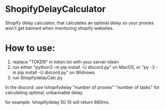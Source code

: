 # ShopifyDelayCalculator
Shopify delay calculator, that calculates an optimal delay so your proxies won't get banned when monitoring shopify websites.

# How to use:
1. replace "TOKEN" in token.txt with your server token
2. run either "python3 -m pip install -U discord.py" on MacOS, or "py -3 -m pip install -U discord.py" on Widnows
3. run ShopifydelayCalc.py

In the discord:
use !shopifydelay "number of proxies" "number of tasks" for calculating optimal, unbannable delay.

for example: !shopifydelay 50 10 will return 660ms.
